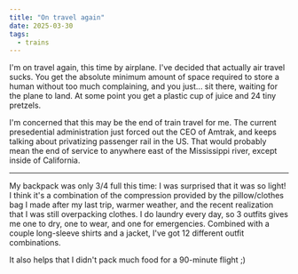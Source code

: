 ```yaml
---
title: "On travel again"
date: 2025-03-30
tags:
  - trains
---
```


I'm on travel again, this time by airplane. 
I've decided that actually air travel sucks. 
You get the absolute minimum amount of space required
to store a human without too much complaining,
and you just... sit there,
waiting for the plane to land.
At some point you get a plastic cup of juice and 24 tiny pretzels.

I'm concerned that this may be the end of train travel for me.
The current presedential administration just forced out the CEO of Amtrak,
and keeps talking about privatizing passenger rail in the US.
That would probably mean the end of service to anywhere east of the Mississippi river,
except inside of California.

---

My backpack was only 3/4 full this time:
I was surprised that it was so light!
I think it's a combination of the compression provided by the pillow/clothes bag I made after my last trip,
warmer weather,
and the recent realization that I was still overpacking clothes.
I do laundry every day,
so 3 outfits gives me one to dry, one to wear, and one for emergencies.
Combined with a couple long-sleeve shirts and a jacket,
I've got 12 different outfit combinations.

It also helps that I didn't pack much food for a 90-minute flight ;)
